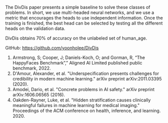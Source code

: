 The DivDis paper presents a simple baseline to solve these classes of problems. In short, we use multi-headed neural networks, and we use a metric that encourages the heads to use independent information. Once the training is finished, the best head can be selected by testing all the different heads on the validation data.

DivDis obtains 70% of accuracy on the unlabeled set of human_age.

GitHub: https://github.com/yoonholee/DivDis 


1. Armstrong, S; Cooper, J; Daniels-Koch, O; and Gorman, R, “The HappyFaces Benchmark”,” Aligned AI Limited published public benchmark, 2022.
2. D'Amour, Alexander, et al. "Underspecification presents challenges for credibility in modern machine learning." arXiv preprint arXiv:2011.03395 (2020).
3. Amodei, Dario, et al. "Concrete problems in AI safety." arXiv preprint arXiv:1606.06565 (2016).
4. Oakden-Rayner, Luke, et al. "Hidden stratification causes clinically meaningful failures in machine learning for medical imaging." Proceedings of the ACM conference on health, inference, and learning. 2020.
